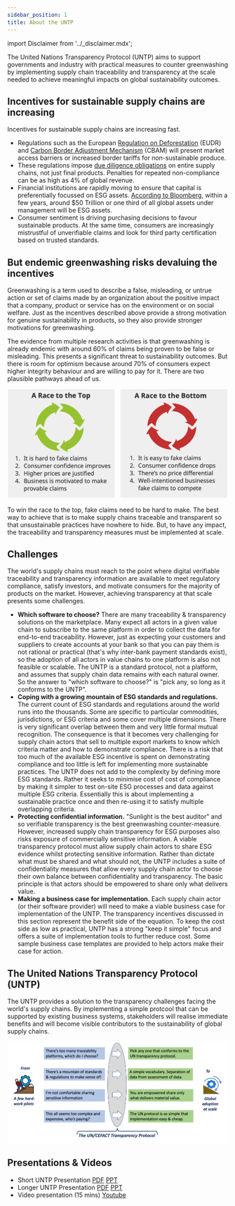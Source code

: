 ```yaml
---
sidebar_position: 1
title: About the UNTP
---
```


import Disclaimer from '../\_disclaimer.mdx';

<Disclaimer />

The United Nations Transparency Protocol (UNTP) aims to support governments and industry with practical measures to counter greenwashing by implementing supply chain traceability and transparency at the scale needed to achieve meaningful impacts on global sustainability outcomes.

## Incentives for sustainable supply chains are increasing

Incentives for sustainable supply chains are increasing fast. 

* Regulations such as the European [Regulation on Deforestation](https://environment.ec.europa.eu/topics/forests/deforestation/regulation-deforestation-free-products_en) (EUDR) and [Carbon Border Adjustment Mechanism](https://taxation-customs.ec.europa.eu/carbon-border-adjustment-mechanism_en) (CBAM) will present market access barriers or increased border tariffs for non-sustainable produce. 
* These regulations impose [due diligence obligations](https://commission.europa.eu/business-economy-euro/doing-business-eu/corporate-sustainability-due-diligence_en) on entire supply chains, not just final products. Penalties for repeated non-compliance can be as high as 4% of global revenue.
* Financial institutions are rapidly moving to ensure that capital is preferentially focussed on ESG assets. [According to Bloomberg](https://www.bloomberg.com/professional/blog/esg-assets-may-hit-53-trillion-by-2025-a-third-of-global-aum/), within a few years, around $50 Trillion or one third of all global assets under management will be ESG assets. 
* Consumer sentiment is driving purchasing decisions to favour sustainable products. At the same time, consumers are increasingly mistrustful of unverifiable claims and look for third party certification based on trusted standards.  

## But endemic greenwashing risks devaluing the incentives

Greenwashing is a term used to describe a false, misleading, or untrue action or set of claims made by an organization about the positive impact that a company, product or service has on the environment or on social welfare. Just as the incentives described above provide a strong motivation for genuine sustainability in products, so they also provide stronger motivations for greenwashing. 

The evidence from multiple research activities is that greenwashing is already endemic with around 60% of claims being proven to be false or misleading. This presents a significant threat to sustainability outcomes. But there is room for optimism because around 70% of consumers expect higher integrity behaviour and are willing to pay for it. There are two plausible pathways ahead of us.

![Greenwashing race to the top or bottom](RaceToTopBottom.png)

To win the race to the top, fake claims need to be hard to make. The best way to achieve that is to make supply chains traceable and transparent so that unsustainable practices have nowhere to hide. But, to have any impact, the traceability and transparency measures must be implemented at scale. 


## Challenges 

The world's supply chains must reach to the point where digital verifiable traceability and transparency information are available to meet regulatory compliance, satisfy investors, and motivate consumers for the majority of products on the market. However, achieving transparency at that scale presents some challenges.

* **Which software to choose?** There are many traceability & transparency solutions on the marketplace. Many expect all actors in a given value chain to subscribe to the same platform in order to collect the data for end-to-end traceability. However, just as expecting your customers and suppliers to create accounts at your bank so that you can pay them is not rational or practical (that's why inter-bank payment standards exist), so the adoption of all actors in value chains to one platform is also not feasible or scalable. The UNTP is a standard protocol, not a platform, and assumes that supply chain data remains with each natural owner. So the answer to "which software to choose?" is "pick any, so long as it conforms to the UNTP".
* **Coping with a growing mountain of ESG standards and regulations.** The current count of ESG standards and regulations around the world runs into the thousands. Some are specific to particular commodities, jurisdictions, or ESG criteria and some cover multiple dimensions. There is very significant overlap between them and very little formal mutual recognition. The consequence is that it becomes very challenging for supply chain actors that sell to multiple export markets to know which criteria matter and how to demonstrate compliance. There is a risk that too much of the available ESG incentive is spent on demonstrating compliance and too little is left for implementing more sustainable practices. The UNTP does not add to the complexity by defining more ESG standards. Rather it seeks to minimise cost of cost of compliance by making it simpler to test on-site ESG processes and data against multiple ESG criteria. Essentially this is about implementing a sustainable practice once and then re-using it to satisfy multiple overlapping criteria.
* **Protecting confidential information.** "Sunlight is the best auditor" and so verifiable transparency is the best greenwashing counter-measure. However, increased supply chain transparency for ESG purposes also risks exposure of commercially sensitive information. A viable transparency protocol must allow supply chain actors to share ESG evidence whilst protecting sensitive information. Rather than dictate what must be shared and what should not, the UNTP includes a suite of confidentiality measures that allow every supply chain actor to choose their own balance between confidentiality and transparency. The basic principle is that actors should be empowered to share only what delivers value.
* **Making a business case for implementation.** Each supply chain actor (or their software provider) will need to make a viable business case for implementation of the UNTP. The transparency incentives discussed in this section represent the benefit side of the equation. To keep the cost side as low as practical, UNTP has a strong "keep it simple" focus and offers a suite of implementation tools to further reduce cost. Some sample business case templates are provided to help actors make their case for action.

## The United Nations Transparency Protocol (UNTP)

The UNTP provides a solution to the transparency challenges facing the world's supply chains. By implementing a simple protcool that can be supported by existing business systems, stakeholders will realise immediate benefits and will become visible contributors to the sustainability of global supply chains.

![Transparency Challenges](TransparencyChallenges.png)

## Presentations & Videos

* Short UNTP Presentation [PDF](../../files/Short-UNTP-Presentation.pdf) [PPT](../../files/Short-UNTP-Presentation.pptx)
* Longer UNTP Presentation [PDF](../../files/UNTP-Presentation.pdf) [PPT](../../files/UNTP-Presentation.pptx)
* Video presentation (15 mins) [Youtube](https://youtu.be/dJFryZS2UII)




